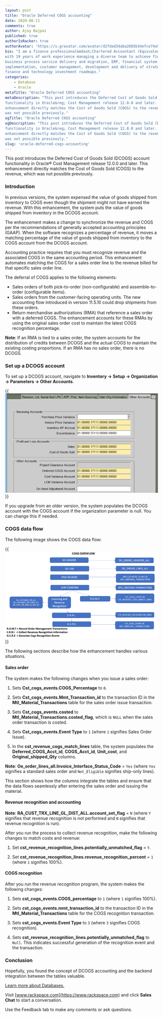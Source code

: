 ```yaml
---
layout: post
title: "Oracle Deferred COGS accounting"
date: 2020-06-11
comments: true
author: Ajay Bajpai
published: true
authorIsRacker: true
authorAvatar: 'https://s.gravatar.com/avatar/d2fdad3daba2885b34efce74a90bb1b1'
bio: "I am a finance professional&mdash;Chartered Accountant (Equivalent to CPA)
with 19 years of work experience managing a diverse team to achieve finance
business process service delivery and migration, ERP, financial system
implementation, customer management, development and delivery of strategic
finance and technology investment roadmaps."
categories:
    - Database
    - Oracle
metaTitle: "Oracle Deferred COGS accounting"
metaDescription: "This post introduces the Deferred Cost of Goods Sold (DCOGS) account
functionality in Oracle&reg; Cost Management release 12.0.0 and later. This
enhancement directly matches the Cost of Goods Sold (COGS) to the revenue, which
was not possible previously."
ogTitle: "Oracle Deferred COGS accounting"
ogDescription: "This post introduces the Deferred Cost of Goods Sold (DCOGS) account
functionality in Oracle&reg; Cost Management release 12.0.0 and later. This
enhancement directly matches the Cost of Goods Sold (COGS) to the revenue, which
was not possible previously."
slug: 'oracle-deferred-cogs-accounting'
---
```


This post introduces the Deferred Cost of Goods Sold (DCOGS) account
functionality in Oracle&reg; Cost Management release 12.0.0 and later. This
enhancement directly matches the Cost of Goods Sold (COGS) to the revenue, which
was not possible previously.

<!--more-->

### Introduction

In previous versions, the system expensed the value of goods shipped from
inventory to COGS even though the shipment might not have earned the revenue.
With this enhancement, the system puts the value of goods shipped from inventory
in the DCOGS account.

The enhancement makes a change to synchronize the revenue and COGS per the
recommendations of generally accepted accounting principles (GAAP). When
the software recognizes a percentage of revenue, it moves a matching percentage
of the value of goods shipped from inventory to the COGS account from the DCOGS
account.

Accounting practice requires that you must recognize revenue and the associated
COGS in the same accounting period. This enhancement automates matching the
COGS for a sales order line to the revenue billed for that specific sales order
line.

The deferral of COGS applies to the following elements:

- Sales orders of both pick-to-order (non-configurable) and assemble-to-order
  (configurable items).
- Sales orders from the customer-facing operating units. The new accounting flow
  introduced in version 11.5.10 could drop shipments from these orders.
- Return merchandise authorizations (RMA) that reference a sales order with a
  deferred COGS. The enhancement accounts for these RMAs by using the original
  sales order cost to maintain the latest COGS recognition percentage.

**Note**: If an RMA is tied to a sales order, the system accounts for the
distribution of credits between DCOGS and the actual COGS to maintain
the existing costing proportions. If an RMA has no sales order, there is no
DCOGS.

### Set up a DCOGS account

To set up a DCOGS account, navigate to
**Inventory -> Setup -> Organization -> Parameters -> Other Accounts**.

{{<img src="Picture1.png" alt="" title="">}}

If you upgrade from an older version, the system populates the DCOGS account
with the COGS account if the organization parameter is null. You can change this
if needed.

### COGS data flow

The following image shows the COGS data flow:

{{<img src="Picture2.png" alt="" title="">}}


 The following sections describe how the enhancement handles various situations.

#### Sales order

The system makes the following changes when you issue a sales order:

1. Sets **Cst\_cogs\_events.COGS\_Percentage** to `0`.

2. Sets **Cst_cogs\_events.Mmt\_Transaction\_id** to the transaction ID
   in the **Mtl\_Material\_Transactions** table for the sales order issue transaction.

3. Sets **Cst_cogs\_events.costed** to **Mtl\_Material\_Transactions.costed\_flag**,
   which is `NULL` when the sales order transaction is costed.

4. Sets **Cst\_cogs\_events.Event Type** to `1` (where `1` signifies Sales
   Order Issue).

5. In the **cst\_revenue\_cogs\_match\_lines** table, the system populates the
   **Deferred\_COGS\_Acct\_id**, **COGS\_Acct\_id**, **Unit\_cost**, and
   **Original\_shipped\_Qty** columns.

**Note**: **Oe\_order\_lines\_all.Invoice\_Interface\_Status\_Code** = `Yes`
(where `Yes` signifies a standard sales order and `Not_Eligible` signifies
ship-only lines).

This section shows how the columns integrate the tables and ensure that the data
flows seamlessly after entering the sales order and issuing the material.

#### Revenue recognition and accounting

**Note**: **RA_CUST\_TRX\_LINE\_GL\_DIST\_ALL.account\_set\_flag** = `N` (where
`Y` signifies that revenue recognition is not performed and `N` signifies that
revenue recognition is run).

After you run the process to collect revenue recognition, make the following
changes to match costs and revenue:

1. Set **cst\_revenue\_recognition\_lines.potentially\_unmatched\_flag** = `Y`.

2. Set **cst\_revenue\_recognition\_lines.revenue\_recognition\_percent** = `1`
   (where `1` signifies 100%).

#### COGS recognition

After you run the revenue recognition program, the system makes the following
changes:

1. Sets **cst\_cogs\_events.COGS\_percentage** to `1` (where `1` signifies 100%).

2. Sets **cst\_cogs\_events.mmt\_transaction_id** to the transaction ID in the
   **Mtl_Material_Transactions** table for the COGS recognition transaction.

3. Sets **cst\_cogs\_events.Event Type** to `3` (where `3` signifies COGS recognition).

4. Sets **cst\_revenue\_recognition\_lines.potentially\_unmatched\_flag** to
   `Null`. This indicates successful generation of the recognition event and
   the transaction.

### Conclusion

Hopefully, you found the concept of DCOGS accounting and the backend integration
between the tables valuable.

<a class="cta blue" id="cta" href="https://www.rackspace.com/dba-services">Learn more about Databases.</a>

Visit [www.rackspace.com](https://www.rackspace.com) and click **Sales Chat**
to start a conversation.

Use the Feedback tab to make any comments or ask questions.
